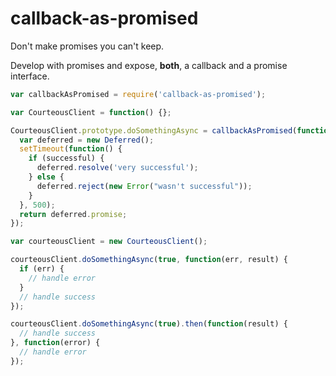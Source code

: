 callback-as-promised
====================

Don't make promises you can't keep.

Develop with promises and expose, **both**, a callback and a promise interface.

```javascript
var callbackAsPromised = require('callback-as-promised');

var CourteousClient = function() {};

CourteousClient.prototype.doSomethingAsync = callbackAsPromised(function(successful) {
  var deferred = new Deferred();
  setTimeout(function() {
    if (successful) {
      deferred.resolve('very successful');
    } else {
      deferred.reject(new Error("wasn't successful"));
    }
  }, 500);
  return deferred.promise;
});

var courteousClient = new CourteousClient();

courteousClient.doSomethingAsync(true, function(err, result) {
  if (err) {
    // handle error
  }
  // handle success
});

courteousClient.doSomethingAsync(true).then(function(result) {
  // handle success
}, function(error) {
  // handle error
});
```
